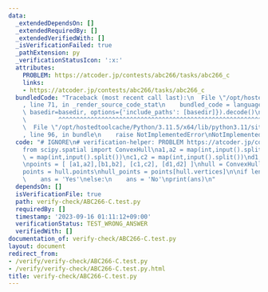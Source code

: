```yaml
---
data:
  _extendedDependsOn: []
  _extendedRequiredBy: []
  _extendedVerifiedWith: []
  _isVerificationFailed: true
  _pathExtension: py
  _verificationStatusIcon: ':x:'
  attributes:
    PROBLEM: https://atcoder.jp/contests/abc266/tasks/abc266_c
    links:
    - https://atcoder.jp/contests/abc266/tasks/abc266_c
  bundledCode: "Traceback (most recent call last):\n  File \"/opt/hostedtoolcache/Python/3.11.5/x64/lib/python3.11/site-packages/onlinejudge_verify/documentation/build.py\"\
    , line 71, in _render_source_code_stat\n    bundled_code = language.bundle(stat.path,\
    \ basedir=basedir, options={'include_paths': [basedir]}).decode()\n          \
    \         ^^^^^^^^^^^^^^^^^^^^^^^^^^^^^^^^^^^^^^^^^^^^^^^^^^^^^^^^^^^^^^^^^^^^^^^^^^^^^^^^^\n\
    \  File \"/opt/hostedtoolcache/Python/3.11.5/x64/lib/python3.11/site-packages/onlinejudge_verify/languages/python.py\"\
    , line 96, in bundle\n    raise NotImplementedError\nNotImplementedError\n"
  code: "# IGNORE\n# verification-helper: PROBLEM https://atcoder.jp/contests/abc266/tasks/abc266_c\n\
    from scipy.spatial import ConvexHull\na1,a2 = map(int,input().split())\nb1,b2\
    \ = map(int,input().split())\nc1,c2 = map(int,input().split())\nd1,d2 = map(int,input().split())\n\
    \npoints = [ [a1,a2],[b1,b2], [c1,c2], [d1,d2] ]\nhull = ConvexHull(points)\n\
    points = hull.points\nhull_points = points[hull.vertices]\n\nif len(hull_points)==4:\n\
    \    ans = 'Yes'\nelse:\n    ans = 'No'\nprint(ans)\n"
  dependsOn: []
  isVerificationFile: true
  path: verify-check/ABC266-C.test.py
  requiredBy: []
  timestamp: '2023-09-16 01:11:12+09:00'
  verificationStatus: TEST_WRONG_ANSWER
  verifiedWith: []
documentation_of: verify-check/ABC266-C.test.py
layout: document
redirect_from:
- /verify/verify-check/ABC266-C.test.py
- /verify/verify-check/ABC266-C.test.py.html
title: verify-check/ABC266-C.test.py
---
```

